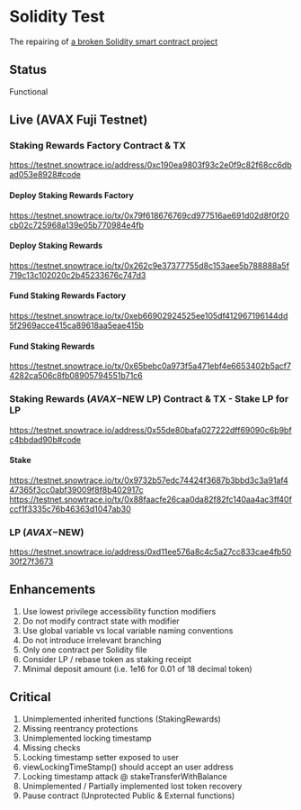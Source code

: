 # Solidity Test
The repairing of [a broken Solidity smart contract project](https://github.com/EBS369/solidity-test/commit/636d68088199400193bf53757a2bbeefeb62febd)

## Status
Functional

## Live (AVAX Fuji Testnet)

### Staking Rewards Factory Contract & TX
https://testnet.snowtrace.io/address/0xc190ea9803f93c2e0f9c82f68cc6dbad053e8928#code

#### Deploy Staking Rewards Factory
https://testnet.snowtrace.io/tx/0x79f618676769cd977516ae691d02d8f0f20cb02c725968a139e05b770984e4fb

#### Deploy Staking Rewards
https://testnet.snowtrace.io/tx/0x262c9e37377755d8c153aee5b788888a5f719c13c102020c2b45233676c747d3

#### Fund Staking Rewards Factory
https://testnet.snowtrace.io/tx/0xeb66902924525ee105df412967196144dd5f2969acce415ca89618aa5eae415b

#### Fund Staking Rewards
https://testnet.snowtrace.io/tx/0x65bebc0a973f5a471ebf4e6653402b5acf74282ca506c8fb08905794551b71c6

### Staking Rewards ($AVAX-$NEW LP) Contract & TX - Stake LP for LP
https://testnet.snowtrace.io/address/0x55de80bafa027222dff69090c6b9bfc4bbdad90b#code

#### Stake
https://testnet.snowtrace.io/tx/0x9732b57edc74424f3687b3bbd3c3a91af447365f3cc0abf39009f8f8b402917c
https://testnet.snowtrace.io/tx/0x88faacfe26caa0da82f82fc140aa4ac3ff40fccf1f3335c76b46363d1047ab30

### LP ($AVAX-$NEW)
https://testnet.snowtrace.io/address/0xd11ee576a8c4c5a27cc833cae4fb5030f27f3673

## Enhancements

1. Use lowest privilege accessibility function modifiers
2. Do not modify contract state with modifier
3. Use global variable vs local variable naming conventions
4. Do not introduce irrelevant branching
5. Only one contract per Solidity file
7. Consider LP / rebase token as staking receipt
8. Minimal deposit amount (i.e. 1e16 for 0.01 of 18 decimal token)

## Critical

1. Unimplemented inherited functions (StakingRewards)
2. Missing reentrancy protections
3. Unimplemented locking timestamp
4. Missing checks
5. Locking timestamp setter exposed to user
6. viewLockingTimeStamp() should accept an user address
7. Locking timestamp attack @ stakeTransferWithBalance
8. Unimplemented / Partially implemented lost token recovery
9. Pause contract (Unprotected Public & External functions)
